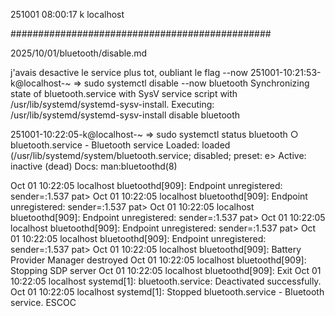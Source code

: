 251001
08:00:17
k
localhost

###############################################

2025/10/01/bluetooth/disable.md

j'avais desactive le service plus tot, oubliant le flag --now
251001-10:21:53-k@localhost-~
=> sudo systemctl disable --now bluetooth
Synchronizing state of bluetooth.service with SysV service script with /usr/lib/systemd/systemd-sysv-install.
Executing: /usr/lib/systemd/systemd-sysv-install disable bluetooth

251001-10:22:05-k@localhost-~
=> sudo systemctl status bluetooth
○ bluetooth.service - Bluetooth service
     Loaded: loaded (/usr/lib/systemd/system/bluetooth.service; disabled; preset: e>
     Active: inactive (dead)
       Docs: man:bluetoothd(8)

Oct 01 10:22:05 localhost bluetoothd[909]: Endpoint unregistered: sender=:1.537 pat>
Oct 01 10:22:05 localhost bluetoothd[909]: Endpoint unregistered: sender=:1.537 pat>
Oct 01 10:22:05 localhost bluetoothd[909]: Endpoint unregistered: sender=:1.537 pat>
Oct 01 10:22:05 localhost bluetoothd[909]: Endpoint unregistered: sender=:1.537 pat>
Oct 01 10:22:05 localhost bluetoothd[909]: Endpoint unregistered: sender=:1.537 pat>
Oct 01 10:22:05 localhost bluetoothd[909]: Battery Provider Manager destroyed
Oct 01 10:22:05 localhost bluetoothd[909]: Stopping SDP server
Oct 01 10:22:05 localhost bluetoothd[909]: Exit
Oct 01 10:22:05 localhost systemd[1]: bluetooth.service: Deactivated successfully.
Oct 01 10:22:05 localhost systemd[1]: Stopped bluetooth.service - Bluetooth service.
 ESCOC


